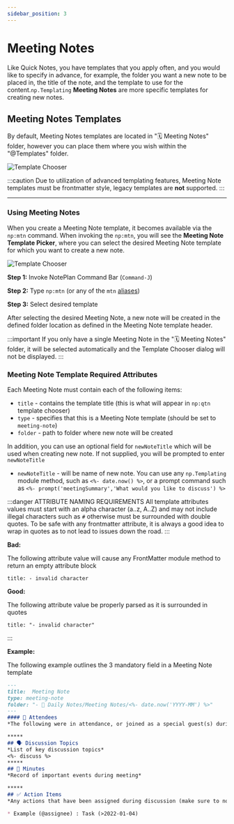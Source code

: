 ```yaml
---
sidebar_position: 3
---
```


# Meeting Notes
Like Quick Notes, you have templates that you apply often, and you would like to specify in advance, for example, the folder you want a new note to be placed in, the title of the note, and the template to use for the content.`np.Templating` **Meeting Notes** are more specific templates for creating new notes.

## Meeting Notes Templates
By default, Meeting Notes templates are located in "🗓 Meeting Notes" folder, however you can place them where you wish within the "@Templates" folder.

![Template Chooser](/img/templates-meeting-notes.png)

:::caution
Due to utilization of advanced templating features, Meeting Note templates must be frontmatter style, legacy templates are **not** supported.
:::

*****

### Using Meeting Notes
When you create a Meeting Note template, it becomes available via the `np:mtn` command. When invoking the `np:mtn`, you will see the **Meeting Note Template Picker**, where you can select the desired Meeting Note template for which you want to create a new note.

![Template Chooser](/img/meeting-note-chooser.png)

**Step 1:** Invoke NotePlan Command Bar (`Command-J`)

**Step 2:** Type `np:mtn` (or any of the `mtn` [aliases](/docs/templating-commands/overview/#npmtn))

**Step 3:** Select desired template

After selecting the desired Meeting Note, a new note will be created in the defined folder location as defined in the Meeting Note template header.

:::important
If you only have a single Meeting Note in the "🗓 Meeting Notes" folder, it will be selected automatically and the Template Chooser dialog will not be displayed.
:::

### Meeting Note Template Required Attributes
Each Meeting Note must contain each of the following items:

- `title` - contains the template title (this is what will appear in `np:qtn` template chooser)
- `type` - specifies that this is a Meeting Note template (should be set to `meeting-note`)
- `folder` - path to folder where new note will be created

In addition, you can use an optional field for `newNoteTitle` which will be used when creating new note. If not supplied, you will be prompted to enter `newNoteTitle`

- `newNoteTitle` - will be name of new note. You can use any `np.Templating` module method, such as `<%- date.now() %>`, or a prompt command such as `<%- prompt('meetingSummary','What would you like to discuss') %>`


:::danger ATTRIBUTE NAMING REQUIREMENTS
All template attributes values must start with an alpha character (a..z, A..Z) and may not include illegal characters such as `#` otherwise must be surrounded with double quotes. To be safe with any frontmatter attribute, it is always a good idea to wrap in quotes as to not lead to issues down the road.
:::

**Bad:**

The following attribute value will cause any FrontMatter module method to return an empty attribute block
```
title: - invalid character
```

**Good:**

The following attribute value be properly parsed as it is surrounded in quotes

```
title: "- invalid character"
```

:::

**Example:**

The following example outlines the 3 mandatory field in a Meeting Note template

```markdown
---
title:  Meeting Note
type: meeting-note
folder: "- 📅 Daily Notes/Meeting Notes/<%- date.now('YYYY-MM') %>"
---
#### 👥 Attendees
*The following were in attendance, or joined as a special guest(s) during the meeting*

*****
## 🗣 Discussion Topics
*List of key discussion topics*
<%- discuss %>
*****
## 🧭 Minutes
*Record of important events during meeting*

*****
## ✅ Action Items
*Any actions that have been assigned during discussion (make sure to note who was assigned follow-up task and due date if applicable)*

* Example (@assignee) : Task (>2022-01-04)
```
